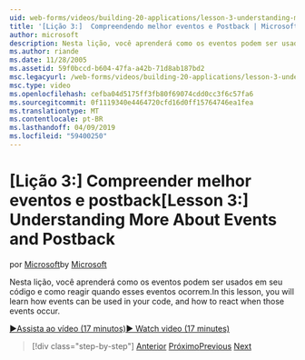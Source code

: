 ```yaml
---
uid: web-forms/videos/building-20-applications/lesson-3-understanding-more-about-events-and-postback
title: '[Lição 3:]  Compreendendo melhor eventos e Postback | Microsoft Docs'
author: microsoft
description: Nesta lição, você aprenderá como os eventos podem ser usados em seu código e como reagir quando esses eventos ocorrem.
ms.author: riande
ms.date: 11/28/2005
ms.assetid: 59f0bccd-b604-47fa-a42b-71d8ab187bd2
msc.legacyurl: /web-forms/videos/building-20-applications/lesson-3-understanding-more-about-events-and-postback
msc.type: video
ms.openlocfilehash: cefba04d5175ff3fb80f69074cdd0cc3f6c57fa6
ms.sourcegitcommit: 0f1119340e4464720cfd16d0ff15764746ea1fea
ms.translationtype: MT
ms.contentlocale: pt-BR
ms.lasthandoff: 04/09/2019
ms.locfileid: "59400250"
---
```

# <a name="lesson-3--understanding-more-about-events-and-postback"></a><span data-ttu-id="da6db-103">[Lição 3:] Compreender melhor eventos e postback</span><span class="sxs-lookup"><span data-stu-id="da6db-103">[Lesson 3:]  Understanding More About Events and Postback</span></span>

<span data-ttu-id="da6db-104">por [Microsoft](https://github.com/microsoft)</span><span class="sxs-lookup"><span data-stu-id="da6db-104">by [Microsoft](https://github.com/microsoft)</span></span>

<span data-ttu-id="da6db-105">Nesta lição, você aprenderá como os eventos podem ser usados em seu código e como reagir quando esses eventos ocorrem.</span><span class="sxs-lookup"><span data-stu-id="da6db-105">In this lesson, you will learn how events can be used in your code, and how to react when those events occur.</span></span>

[<span data-ttu-id="da6db-106">&#9654;Assista ao vídeo (17 minutos)</span><span class="sxs-lookup"><span data-stu-id="da6db-106">&#9654; Watch video (17 minutes)</span></span>](https://channel9.msdn.com/Blogs/ASP-NET-Site-Videos/lesson-3-understanding-more-about-events-and-postback)

> [!div class="step-by-step"]
> <span data-ttu-id="da6db-107">[Anterior](lesson-2-creating-a-web-forms-user-interface.md)
> [Próximo](lesson-4-understanding-web-application-state.md)</span><span class="sxs-lookup"><span data-stu-id="da6db-107">[Previous](lesson-2-creating-a-web-forms-user-interface.md)
[Next](lesson-4-understanding-web-application-state.md)</span></span>
